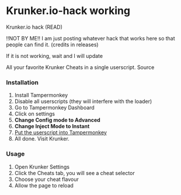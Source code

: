 # Krunker.io-hack working
Krunker.io hack (READ)

!!NOT BY ME!!  I am just posting whatever hack that works here so that people can find it. (credits in releases)

If it is not working, wait and I will update

All your favorite Krunker Cheats in a single userscript.
Source

### Installation
1. Install Tampermonkey
2. Disable all userscripts (they will interfere with the loader)
3. Go to Tampermonkey Dashboard
4. Click on settings
5. **Change Config mode to Advanced**
6. **Change Inject Mode to Instant**
7. [Put the userscript into Tampermonkey](https://github.com/disagreeing/Krunker.io-hack/raw/main/Script%20(put%20in%20tampermonkey).user.js)
8. All done. Visit Krunker.

### Usage
1. Open Krunker Settings
2. Click the Cheats tab, you will see a cheat selector
3. Choose your cheat flavour
4. Allow the page to reload
